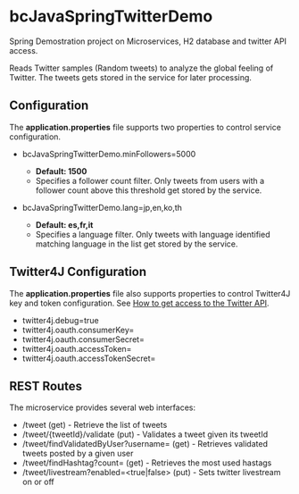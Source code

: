 # bcJavaSpringTwitterDemo
Spring Demostration project on Microservices, H2 database and twitter API access.

Reads Twitter samples (Random tweets) to analyze the global feeling of Twitter. The tweets gets stored in the service for later processing.

## Configuration
The **application.properties** file supports two properties to control service configuration.

- bcJavaSpringTwitterDemo.minFollowers=5000
  - **Default: 1500**
  - Specifies a follower count filter. Only tweets from users with a follower count above this threshold get stored by the service.

- bcJavaSpringTwitterDemo.lang=jp,en,ko,th
  - **Default: es,fr,it**
  - Specifies a language filter. Only tweets with language identified matching language in the list get stored by the service.

## Twitter4J Configuration
The **application.properties** file also supports properties to control Twitter4J key and token configuration. See [How to get access to the Twitter API](https://developer.twitter.com/en/docs/twitter-api/getting-started/getting-access-to-the-twitter-api).

* twitter4j.debug=true
* twitter4j.oauth.consumerKey=<Credentials>
* twitter4j.oauth.consumerSecret=<Credentials>
* twitter4j.oauth.accessToken=<Credentials>
* twitter4j.oauth.accessTokenSecret=<Credentials>

## REST Routes
The microservice provides several web interfaces:
* /tweet (get) - Retrieve the list of tweets
* /tweet/{tweetId}/validate (put) - Validates a tweet given its tweetId
* /tweet/findValidatedByUser?username=<name> (get) - Retrieves validated tweets posted by a given user
* /tweet/findHashtag?count=<num> (get) - Retrieves the most used hastags
* /tweet/livestream?enabled=<true|false> (put) - Sets twitter livestream on or off
